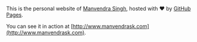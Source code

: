 This is the personal website of [Manvendra Singh](https://www.twitter.com/Manvendra_SK), hosted with &#10084; by [GitHub Pages](http://pages.github.com).

You can see it in action at [http://www.manvendrask.com](http://www.manvendrask.com).
